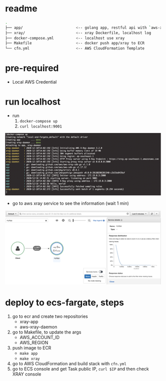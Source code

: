 # readme
```bash
.
├── app/                        <-- golang app, restful api with `aws-xray-sdk-go`
├── xray/                       <-- xray Dockerfile, localhost log
├── docker-compose.yml          <-- localhost use xray
├── Makefile                    <-- docker push app/xray to ECR
└── cfn.yml                     <-- AWS CloudFormation Template
```

# pre-required
- Local AWS Credential

# run localhost
- run 
    1. `docker-compose up`
    2. `curl localhost:9001`

![img](./assets/localhost.png)


- go to aws xray service to see the information (wait 1 min)

![img](./assets/xray.png)

# deploy to ecs-fargate, steps

1. go to ecr and create two repositories
    - xray-app
    - aws-xray-daemon
2. go to Makefile, to update the args
    - AWS_ACCOUNT_ID
    - AWS_REGION
3. push image to ECR
    - `make app`
    - `make xray`
4. go to AWS CloudFormation and build stack with `cfn.yml`
5. go to ECS console and get Task public IP, `curl $IP` and then check XRAY console
